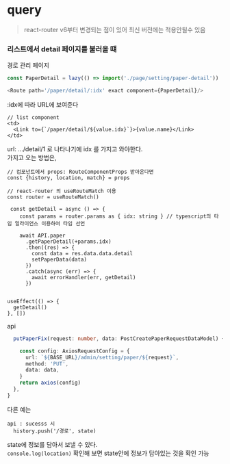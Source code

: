 # query

> react-router v6부터 변경되는 점이 있어 최신 버전에는 적용안될수 있음

### 리스트에서 detail 페이지를 불러올 떄

경로 관리 페이지

```js
const PaperDetail = lazy(() => import('./page/setting/paper-detail'))

<Route path='/paper/detail/:idx' exact component={PaperDetail}/>

```

:idx에 따라 URL에 보여준다

```tsx
// list component
<td>
  <Link to={`/paper/detail/${value.idx}`}>{value.name}</Link>
</td>
```

url: .../detail/1 로 나타나기에 idx 를 가지고 와야한다.  
가지고 오는 방법은,

```tsx
// 컴포넌트에서 props: RouteComponentProps 받아온다면
const {history, location, match} = props

// react-router 의 useRouteMatch 이용
const router = useRouteMatch()

 const getDetail = async () => {
    const params = router.params as { idx: string } // typescript의 타입 얼라이언스 이용하여 타입 선언

    await API.paper
      .getPaperDetail(+params.idx)
      .then((res) => {
        const data = res.data.data.detail
        setPaperData(data)
      })
      .catch(async (err) => {
        await errorHandler(err, getDetail)
      })


useEffect(() => {
  getDetail()
}, [])
```

api

```ts
  putPaperFix(request: number, data: PostCreatePaperRequestDataModel) {

    const config: AxiosRequestConfig = {
      url: `${BASE_URL}/admin/setting/paper/${request}`,
      method: 'PUT',
      data: data,
    }
    return axios(config)
  },
}
```

다른 예는

```tsx
api : sucesss 시
  history.push('/경로', state)

```

state에 정보를 담아서 보낼 수 있다.  
`console.log(location)` 확인해 보면 state안에 정보가 담아있는 것을 확인 가능
